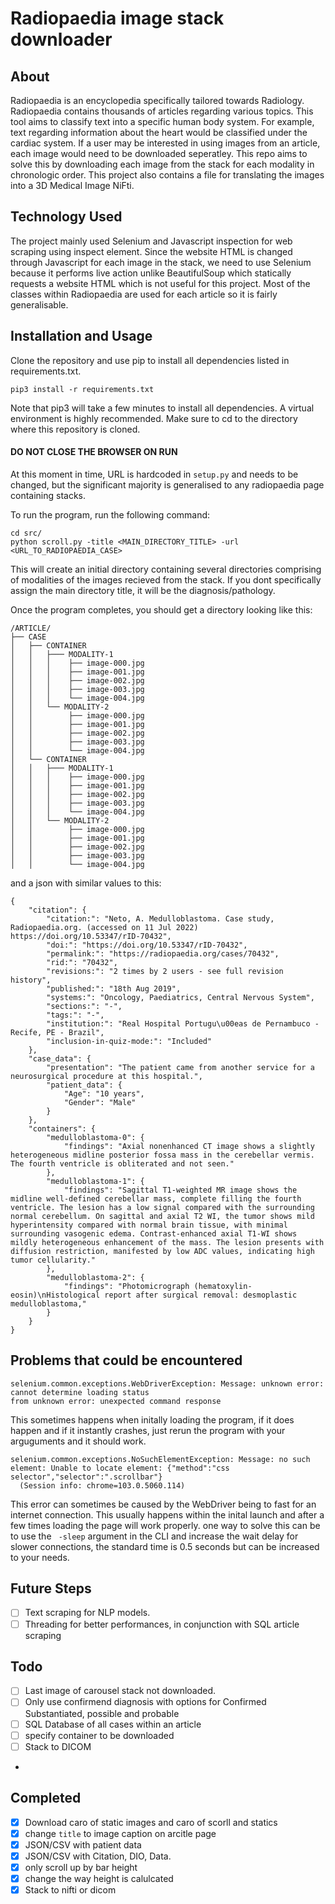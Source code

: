 # Radiopaedia image stack downloader 

## About

Radiopaedia is an encyclopedia specifically tailored towards Radiology. Radiopaedia contains thousands of articles regarding various topics. This tool aims to classify text into a specific human body system. For example, text regarding information about the heart would be classified under the cardiac system. If a user may be interested in using images from an article, each image would need to be downloaded seperatley. This repo aims to solve this by downloading each image from the stack for each modality in chronologic order. This project also contains a file for translating the images into a 3D Medical Image NiFti.  
## Technology Used 

The project mainly used Selenium and Javascript inspection for web scraping using inspect element. Since the website HTML is changed through Javascript for each image in the stack, we need to use Selenium because it performs live action unlike BeautifulSoup which statically requests a website HTML which is not useful for this project. Most of the classes within Radiopaedia are used for each article so it is fairly generalisable.   

## Installation and Usage
Clone the repository and use pip to install all dependencies listed in requirements.txt.

    pip3 install -r requirements.txt

Note that pip3 will take a few minutes to install all dependencies. A virtual environment
is highly recommended. Make sure to cd to the directory where this repository is cloned.

#### DO NOT CLOSE THE BROWSER ON RUN

At this moment in time, URL is hardcoded in ```setup.py``` and needs to be changed, but the significant majority is generalised to any radiopaedia page containing stacks.

To run the program, run the following command:

    cd src/
    python scroll.py -title <MAIN_DIRECTORY_TITLE> -url <URL_TO_RADIOPAEDIA_CASE> 

This will create an initial directory containing several directories comprising of modalities of the images recieved from the stack. If you dont specifically assign the main directory title, it will be the diagnosis/pathology.

Once the program completes, you should get a directory looking like this:
```
/ARTICLE/
├── CASE
│   ├── CONTAINER
│   │   ├─── MODALITY-1
│   │   │    ├── image-000.jpg
│   │   │    ├── image-001.jpg
│   │   │    ├── image-002.jpg
│   │   │    ├── image-003.jpg
│   │   │    └── image-004.jpg
│   │   └── MODALITY-2
│   │        ├── image-000.jpg
│   │        ├── image-001.jpg
│   │        ├── image-002.jpg
│   │        ├── image-003.jpg
│   │        └── image-004.jpg
│   └── CONTAINER
│   │   ├─── MODALITY-1
│   │   │    ├── image-000.jpg
│   │   │    ├── image-001.jpg
│   │   │    ├── image-002.jpg
│   │   │    ├── image-003.jpg
│   │   │    └── image-004.jpg
│   │   └── MODALITY-2
│   │        ├── image-000.jpg
│   │        ├── image-001.jpg
│   │        ├── image-002.jpg
│   │        ├── image-003.jpg
│   │        └── image-004.jpg

```

and a json with similar values to this:
```
{
    "citation": {
        "citation:": "Neto, A. Medulloblastoma. Case study, Radiopaedia.org. (accessed on 11 Jul 2022) https://doi.org/10.53347/rID-70432",
        "doi:": "https://doi.org/10.53347/rID-70432",
        "permalink:": "https://radiopaedia.org/cases/70432",
        "rid:": "70432",
        "revisions:": "2 times by 2 users - see full revision history",
        "published:": "18th Aug 2019",
        "systems:": "Oncology, Paediatrics, Central Nervous System",
        "sections:": "-",
        "tags:": "-",
        "institution:": "Real Hospital Portugu\u00eas de Pernambuco - Recife, PE - Brazil",
        "inclusion-in-quiz-mode:": "Included"
    },
    "case_data": {
        "presentation": "The patient came from another service for a neurosurgical procedure at this hospital.",
        "patient_data": {
            "Age": "10 years",
            "Gender": "Male"
        }
    },
    "containers": {
        "medulloblastoma-0": {
            "findings": "Axial nonenhanced CT image shows a slightly heterogeneous midline posterior fossa mass in the cerebellar vermis. The fourth ventricle is obliterated and not seen."
        },
        "medulloblastoma-1": {
            "findings": "Sagittal T1-weighted MR image shows the midline well-defined cerebellar mass, complete filling the fourth ventricle. The lesion has a low signal compared with the surrounding normal cerebellum. On sagittal and axial T2 WI, the tumor shows mild hyperintensity compared with normal brain tissue, with minimal surrounding vasogenic edema. Contrast-enhanced axial T1-WI shows mildly heterogeneous enhancement of the mass. The lesion presents with diffusion restriction, manifested by low ADC values, indicating high tumor cellularity."
        },
        "medulloblastoma-2": {
            "findings": "Photomicrograph (hematoxylin-eosin)\nHistological report after surgical removal: desmoplastic medulloblastoma,"
        }
    }
}
```
## Problems that could be encountered

```
selenium.common.exceptions.WebDriverException: Message: unknown error: cannot determine loading status
from unknown error: unexpected command response
```

This sometimes happens when initally loading the program, if it does happen and if it instantly crashes, just rerun the program with your arguguments and it should work.

```
selenium.common.exceptions.NoSuchElementException: Message: no such element: Unable to locate element: {"method":"css selector","selector":".scrollbar"}
  (Session info: chrome=103.0.5060.114)
```

This error can sometimes be caused by the WebDriver being to fast for an internet connection. This usually happens within the inital launch and after a few times loading the page will work properly. one way to solve this can be to use the ``` -sleep``` argument in the CLI and increase the wait delay for slower connections, the standard time is 0.5 seconds but can be increased to your needs.
## Future Steps

- [ ] Text scraping for NLP models.
- [ ] Threading for better performances, in conjunction with SQL article scraping 

## Todo 

- [ ] Last image of carousel stack not downloaded.
- [ ] Only use confirmend diagnosis with options for Confirmed Substantiated, possible and probable
- [ ] SQL Database of all cases within an article
- [ ] specify container to be downloaded
- [ ] Stack to DICOM
- 
## Completed 

- [x] Download caro of static images and caro of scorll and statics
- [x] change ```title``` to image caption on arcitle page
- [x] JSON/CSV with patient data 
- [x] JSON/CSV with Citation, DIO, Data.
- [x] only scroll up by bar height
- [x] change the way height is calulcated
- [x] Stack to nifti or dicom 